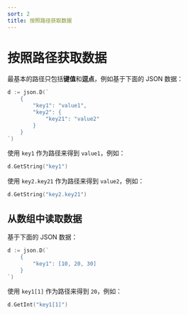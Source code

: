 ```yaml
---
sort: 2
title: 按照路径获取数据
---
```


# 按照路径获取数据

最基本的路径只包括**键值**和**逗点**，例如基于下面的 JSON 数据：

```go
d := json.D(`
    {
        "key1": "value1",
        "key2": {
            "key21": "value2"
        }
    }
`)
```

使用 `key1` 作为路径来得到 `value1`，例如： 

```go
d.GetString("key1")
```

使用 `key2.key21` 作为路径来得到 `value2`，例如：

```go
d.GetString("key2.key21")
```

## 从数组中读取数据

基于下面的 JSON 数据：

```go
d := json.D(`
    {
        "key1": [10, 20, 30]
    }
`)
```

使用 `key1[1]` 作为路径来得到 `20`，例如：

```go
d.GetInt("key1[1]")
```
